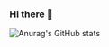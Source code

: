 ### Hi there 👋

![Anurag's GitHub stats](https://github-readme-stats.vercel.app/api?username=IgorALopes&theme=transparent)
